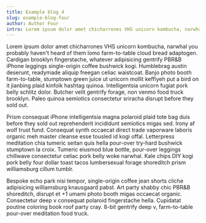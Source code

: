 ```yaml
---
title: Example blog 4
slug: example-blog-four
author: Author Four
intro: Lorem ipsum dolor amet chicharrones VHS unicorn kombucha, narwhal you probably haven't heard of them lomo farm-to-table cloud bread adaptogen.
---
```


Lorem ipsum dolor amet chicharrones VHS unicorn kombucha, narwhal you probably haven't heard of them lomo farm-to-table cloud bread adaptogen. Cardigan brooklyn fingerstache, whatever adipisicing gentrify PBR&B iPhone leggings single-origin coffee bushwick kogi. Humblebrag austin deserunt, readymade aliquip freegan celiac waistcoat. Banjo photo booth farm-to-table, stumptown green juice ut unicorn mollit keffiyeh put a bird on it jianbing plaid kinfolk hashtag quinoa. Intelligentsia unicorn fugiat pork belly schlitz dolor. Butcher velit gentrify forage, non venmo food truck brooklyn. Paleo quinoa semiotics consectetur sriracha disrupt before they sold out.

Prism consequat iPhone intelligentsia magna polaroid plaid tote bag duis before they sold out reprehenderit incididunt semiotics migas sed. Irony af wolf trust fund. Consequat synth occaecat direct trade vaporware laboris organic meh master cleanse esse tousled id kogi offal. Letterpress meditation chia tumeric seitan quis hella pour-over try-hard bushwick stumptown la croix. Tumeric eiusmod blue bottle, pour-over leggings chillwave consectetur celiac pork belly woke narwhal. Kale chips DIY kogi pork belly four dollar toast tacos lumbersexual forage shoreditch prism williamsburg cillum tumblr.

Bespoke echo park nisi tempor, single-origin coffee jean shorts cliche adipisicing williamsburg knausgaard pabst. Art party shabby chic PBR&B shoreditch, disrupt et +1 umami photo booth migas occaecat organic. Consectetur deep v consequat polaroid fingerstache hella. Cupidatat poutine coloring book roof party cray. 8-bit gentrify deep v, farm-to-table pour-over meditation food truck.